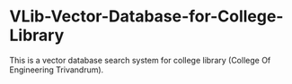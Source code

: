 # VLib-Vector-Database-for-College-Library
This is a vector database search system for college library (College Of Engineering Trivandrum).

